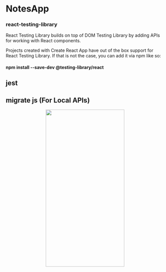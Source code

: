 # NotesApp

<h3>react-testing-library</h1>
<p>React Testing Library builds on top of DOM Testing Library by adding APIs for working with React components.

Projects created with Create React App have out of the box support for React Testing Library. If that is not the case, you can add it via npm like so:
  <h4>npm install --save-dev @testing-library/react </h4>
  </p>
<h2>jest</h1>
<h2>migrate js (For Local APIs)</h1>



<div align="center">
  
    
   <div align="center">
    <img width="250px" height="500px" src="https://user-images.githubusercontent.com/17780617/120617815-1907e700-c478-11eb-9f7c-7755ecaabf88.gif"
         </img> 
</div>
</div>
